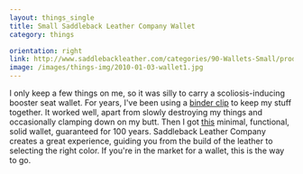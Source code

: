```yaml
---
layout: things_single
title: Small Saddleback Leather Company Wallet
category: things

orientation: right
link: http://www.saddlebackleather.com/categories/90-Wallets-Small/products/1711-Leather-Small-Wallet-Light-Tobacco-Brown
image: /images/things-img/2010-01-03-wallet1.jpg
---
```

I only keep a few things on me, so it was silly to carry a scoliosis-inducing booster seat wallet. For years, I've been using a [binder clip](http://images.google.com/images?client=safari&rls=en&q=binder%20clip&oe=UTF-8&um=1&ie=UTF-8&sa=N&hl=en&tab=wi) to keep my stuff together. It worked well, apart from slowly destroying my things and occasionally clamping down on my butt. Then I got [this](http://www.saddlebackleather.com/65-product-categories-Leather-Bags-Leather-Briefcases-Leather-Suitcases-Leather-Backpacks) minimal, functional, solid wallet, guaranteed for 100 years. Saddleback Leather Company creates a great experience, guiding you from the build of the leather to selecting the right color. If you're in the market for a wallet, this is the way to go.